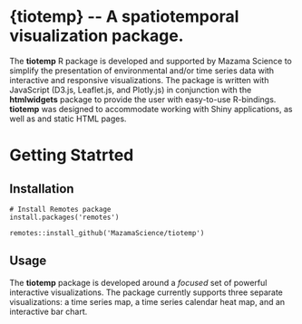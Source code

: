 # {tiotemp} -- A spa**tiotemp**oral visualization package. 

The **tiotemp** R package is developed and supported by Mazama Science to simplify the presentation of environmental and/or time series data with interactive and responsive visualizations. The package is written with JavaScript (D3.js, Leaflet.js, and Plotly.js) in conjunction with the **htmlwidgets** package to provide the user with easy-to-use R-bindings. 
**tiotemp** was designed to accommodate working with Shiny applications, as well as and static HTML pages. 

# Getting Statrted

## Installation

```
# Install Remotes package
install.packages('remotes')

remotes::install_github('MazamaScience/tiotemp')
```

## Usage

The **tiotemp** package is developed around a _focused_ set of powerful interactive visualizations. The package currently supports three separate visualizations: a time series map, a time series calendar heat map, and an interactive bar chart.

```

```
